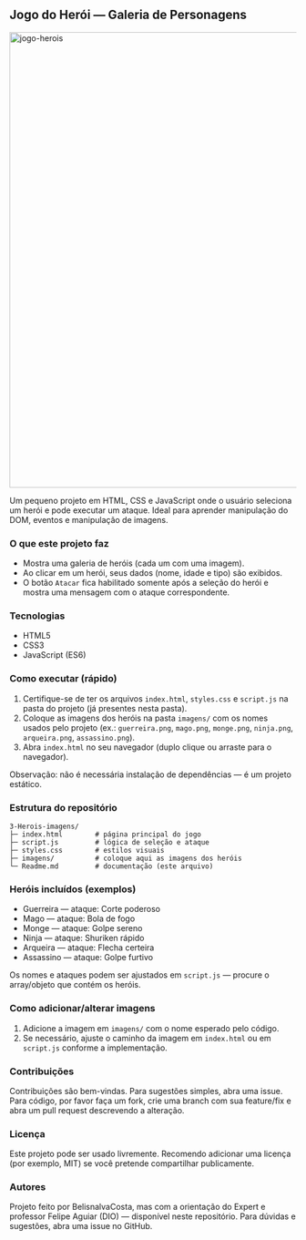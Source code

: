 ## Jogo do Herói — Galeria de Personagens

<img width="877" height="800" alt="jogo-herois" src="https://github.com/user-attachments/assets/b2feceae-5b04-4421-a996-18ed9bd5ef1c" />


Um pequeno projeto em HTML, CSS e JavaScript onde o usuário seleciona um herói e pode executar um ataque. Ideal para aprender manipulação do DOM, eventos e manipulação de imagens.

### O que este projeto faz

- Mostra uma galeria de heróis (cada um com uma imagem).  
- Ao clicar em um herói, seus dados (nome, idade e tipo) são exibidos.  
- O botão `Atacar` fica habilitado somente após a seleção do herói e mostra uma mensagem com o ataque correspondente.

### Tecnologias

- HTML5
- CSS3
- JavaScript (ES6)

### Como executar (rápido)

1. Certifique-se de ter os arquivos `index.html`, `styles.css` e `script.js` na pasta do projeto (já presentes nesta pasta).  
2. Coloque as imagens dos heróis na pasta `imagens/` com os nomes usados pelo projeto (ex.: `guerreira.png`, `mago.png`, `monge.png`, `ninja.png`, `arqueira.png`, `assassino.png`).  
3. Abra `index.html` no seu navegador (duplo clique ou arraste para o navegador).  

Observação: não é necessária instalação de dependências — é um projeto estático.

### Estrutura do repositório

```
3-Herois-imagens/
├─ index.html        # página principal do jogo
├─ script.js         # lógica de seleção e ataque
├─ styles.css        # estilos visuais
├─ imagens/          # coloque aqui as imagens dos heróis
└─ Readme.md         # documentação (este arquivo)
```

### Heróis incluídos (exemplos)

- Guerreira — ataque: Corte poderoso
- Mago — ataque: Bola de fogo
- Monge — ataque: Golpe sereno
- Ninja — ataque: Shuriken rápido
- Arqueira — ataque: Flecha certeira
- Assassino — ataque: Golpe furtivo

Os nomes e ataques podem ser ajustados em `script.js` — procure o array/objeto que contém os heróis.

### Como adicionar/alterar imagens

1. Adicione a imagem em `imagens/` com o nome esperado pelo código.  
2. Se necessário, ajuste o caminho da imagem em `index.html` ou em `script.js` conforme a implementação.

### Contribuições

Contribuições são bem-vindas. Para sugestões simples, abra uma issue. Para código, por favor faça um fork, crie uma branch com sua feature/fix e abra um pull request descrevendo a alteração.

### Licença

Este projeto pode ser usado livremente. Recomendo adicionar uma licença (por exemplo, MIT) se você pretende compartilhar publicamente.

### Autores

Projeto feito por BelisnalvaCosta, mas com a orientação do Expert e professor Felipe Aguiar (DIO) — disponível neste repositório. Para dúvidas e sugestões, abra uma issue no GitHub.
